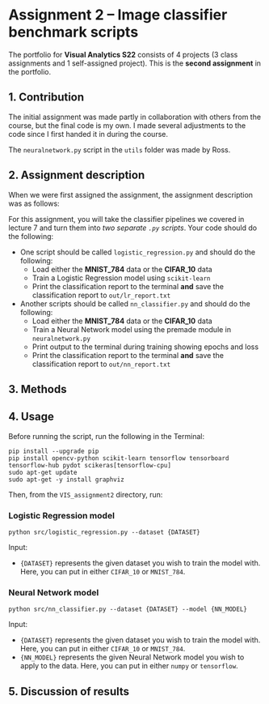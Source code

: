 # Assignment 2 – Image classifier benchmark scripts
The portfolio for __Visual Analytics S22__ consists of 4 projects (3 class assignments and 1 self-assigned project). This is the __second assignment__ in the portfolio.

## 1. Contribution
The initial assignment was made partly in collaboration with others from the course, but the final code is my own. I made several adjustments to the code since I first handed it in during the course.

The `neuralnetwork.py` script in the `utils` folder was made by Ross.

## 2. Assignment description
When we were first assigned the assignment, the assignment description was as follows:

For this assignment, you will take the classifier pipelines we covered in lecture 7 and turn them into *two separate ```.py``` scripts*. Your code should do the following:

- One script should be called ```logistic_regression.py``` and should do the following:
  - Load either the **MNIST_784** data or the **CIFAR_10** data
  - Train a Logistic Regression model using ```scikit-learn```
  - Print the classification report to the terminal **and** save the classification report to ```out/lr_report.txt```
- Another scripts should be called ```nn_classifier.py``` and should do the following:
  - Load either the **MNIST_784** data or the **CIFAR_10** data
  - Train a Neural Network model using the premade module in ```neuralnetwork.py```
  - Print output to the terminal during training showing epochs and loss
  - Print the classification report to the terminal **and** save the classification report to ```out/nn_report.txt```

## 3. Methods


## 4. Usage
Before running the script, run the following in the Terminal:
```
pip install --upgrade pip
pip install opencv-python scikit-learn tensorflow tensorboard tensorflow-hub pydot scikeras[tensorflow-cpu]
sudo apt-get update
sudo apt-get -y install graphviz
```
Then, from the `VIS_assignment2` directory, run:

### Logistic Regression model
```
python src/logistic_regression.py --dataset {DATASET}
```
Input:
- `{DATASET}` represents the given dataset you wish to train the model with. Here, you can put in either `CIFAR_10` or `MNIST_784`.


### Neural Network model
```
python src/nn_classifier.py --dataset {DATASET} --model {NN_MODEL}
```
Input:
- `{DATASET}` represents the given dataset you wish to train the model with. Here, you can put in either `CIFAR_10` or `MNIST_784`.
- `{NN_MODEL}` represents the given Neural Network model you wish to apply to the data. Here, you can put in either `numpy` or `tensorflow`.

## 5. Discussion of results

